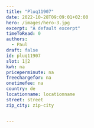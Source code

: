 ```yaml
---
title: "Pluq11907"
date: 2022-10-28T09:09:01+02:00
hero: /images/hero-3.jpg
excerpt: "A default excerpt"
timeToRead: 0
authors:
  - Paul
draft: false
id: pluq11907
slot: 1|2
kwh: na
priceperminute: na
freechargefor: na
onetimefee: na
country: de
locationname: locationname
street: street
zip_city: zip-city


---
```


